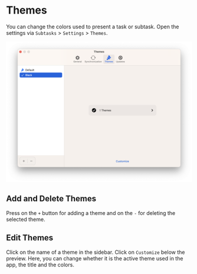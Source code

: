 # Themes

You can change the colors used to present a task or subtask. Open the settings via `Subtasks` \> `Settings` \> `Themes`.

![Themes Settings][image-1]

## Add and Delete Themes

Press on the `+` button for adding a theme and on the `-` for deleting the selected theme.

## Edit Themes

Click on the name of a theme in the sidebar. Click on `Customize` below the preview. Here, you can change whether it is the active theme used in the app, the title and the colors.

[image-1]:	../../Icons/Themes.png